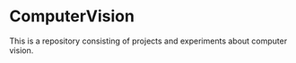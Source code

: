 # ComputerVision
This is a repository consisting of projects and experiments about computer vision.
